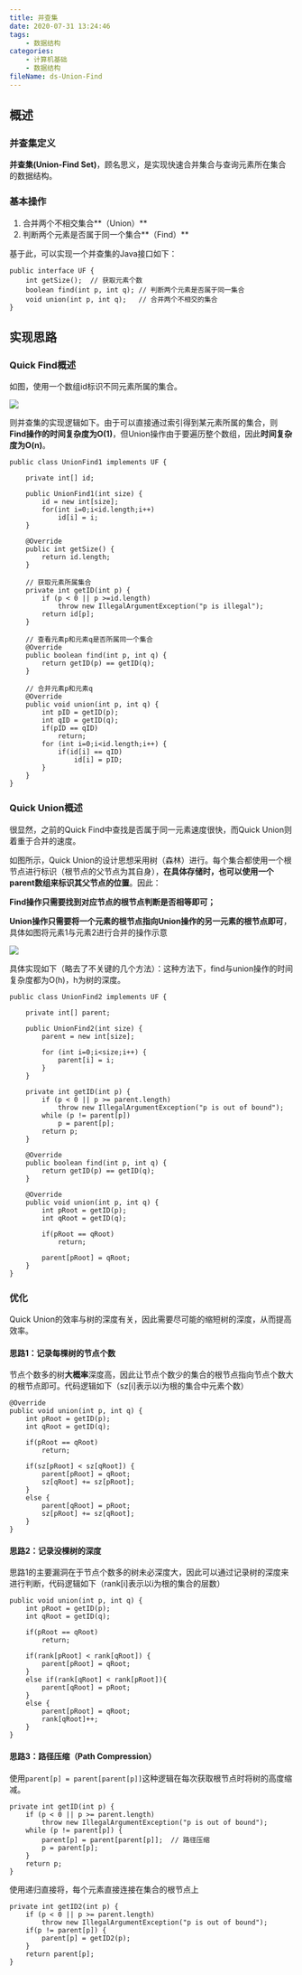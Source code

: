 ```yaml
---
title: 并查集
date: 2020-07-31 13:24:46
tags:
	- 数据结构
categories:
	- 计算机基础
	- 数据结构
fileName: ds-Union-Find
---
```


## 概述

### 并查集定义

**并查集(Union-Find Set)**，顾名思义，是实现快速合并集合与查询元素所在集合的数据结构。

### 基本操作

1. 合并两个不相交集合**（Union）**
2. 判断两个元素是否属于同一个集合**（Find）**

基于此，可以实现一个并查集的Java接口如下：

```
public interface UF {
    int getSize();  // 获取元素个数
    boolean find(int p, int q); // 判断两个元素是否属于同一集合
    void union(int p, int q);   // 合并两个不相交的集合
}
```



## 实现思路

### Quick Find概述

如图，使用一个数组id标识不同元素所属的集合。

![](并查集\quickfind.jpg)

则并查集的实现逻辑如下。由于可以直接通过索引得到某元素所属的集合，则**Find操作的时间复杂度为O(1)**，但Union操作由于要遍历整个数组，因此**时间复杂度为O(n)**。

```
public class UnionFind1 implements UF {

    private int[] id;

    public UnionFind1(int size) {
        id = new int[size];
        for(int i=0;i<id.length;i++)
            id[i] = i;
    }

    @Override
    public int getSize() {
        return id.length;
    }

    // 获取元素所属集合
    private int getID(int p) {
        if (p < 0 || p >=id.length)
            throw new IllegalArgumentException("p is illegal");
        return id[p];
    }

    // 查看元素p和元素q是否所属同一个集合
    @Override
    public boolean find(int p, int q) {
        return getID(p) == getID(q);
    }

    // 合并元素p和元素q
    @Override
    public void union(int p, int q) {
        int pID = getID(p);
        int qID = getID(q);
        if(pID == qID)
            return;
        for (int i=0;i<id.length;i++) {
            if(id[i] == qID)
                id[i] = pID;
        }
    }
}
```

### Quick Union概述

很显然，之前的Quick Find中查找是否属于同一元素速度很快，而Quick Union则着重于合并的速度。

如图所示，Quick Union的设计思想采用树（森林）进行。每个集合都使用一个根节点进行标识（根节点的父节点为其自身），**在具体存储时，也可以使用一个parent数组来标识其父节点的位置**。因此：

**Find操作只需要找到对应节点的根节点判断是否相等即可；**

**Union操作只需要将一个元素的根节点指向Union操作的另一元素的根节点即可**，具体如图将元素1与元素2进行合并的操作示意

![](并查集\quickunion.jpg)

具体实现如下（略去了不关键的几个方法）：这种方法下，find与union操作的时间复杂度都为O(h)，h为树的深度。

```
public class UnionFind2 implements UF {

    private int[] parent;

    public UnionFind2(int size) {
        parent = new int[size];

        for (int i=0;i<size;i++) {
            parent[i] = i;
        }
    }

    private int getID(int p) {
        if (p < 0 || p >= parent.length)
            throw new IllegalArgumentException("p is out of bound");
        while (p != parent[p])
            p = parent[p];
        return p;
    }

    @Override
    public boolean find(int p, int q) {
        return getID(p) == getID(q);
    }

    @Override
    public void union(int p, int q) {
        int pRoot = getID(p);
        int qRoot = getID(q);

        if(pRoot == qRoot)
            return;

        parent[pRoot] = qRoot;
    }
}
```

### 优化

Quick Union的效率与树的深度有关，因此需要尽可能的缩短树的深度，从而提高效率。

#### 思路1：记录每棵树的节点个数

节点个数多的树**大概率**深度高，因此让节点个数少的集合的根节点指向节点个数大的根节点即可。代码逻辑如下（sz[i]表示以i为根的集合中元素个数）

```
@Override
public void union(int p, int q) {
    int pRoot = getID(p);
    int qRoot = getID(q);

    if(pRoot == qRoot)
        return;

    if(sz[pRoot] < sz[qRoot]) {
        parent[pRoot] = qRoot;
        sz[qRoot] += sz[pRoot];
    }
    else {
        parent[qRoot] = pRoot;
        sz[pRoot] += sz[qRoot];
    }
}
```

#### 思路2：记录没棵树的深度

思路1的主要漏洞在于节点个数多的树未必深度大，因此可以通过记录树的深度来进行判断，代码逻辑如下（rank[i]表示以i为根的集合的层数）

```
public void union(int p, int q) {
    int pRoot = getID(p);
    int qRoot = getID(q);

    if(pRoot == qRoot)
        return;

    if(rank[pRoot] < rank[qRoot]) {
        parent[pRoot] = qRoot;
    }
    else if(rank[qRoot] < rank[pRoot]){
        parent[qRoot] = pRoot;
    }
    else {
        parent[pRoot] = qRoot;
        rank[qRoot]++;
    }
}
```

#### 思路3：路径压缩（Path Compression）

使用`parent[p] = parent[parent[p]]`这种逻辑在每次获取根节点时将树的高度缩减。

```
private int getID(int p) {
    if (p < 0 || p >= parent.length)
        throw new IllegalArgumentException("p is out of bound");
    while (p != parent[p]) {
        parent[p] = parent[parent[p]];  // 路径压缩
        p = parent[p];
    }
    return p;
}
```

使用递归直接将，每个元素直接连接在集合的根节点上

```
private int getID2(int p) {
    if (p < 0 || p >= parent.length)
        throw new IllegalArgumentException("p is out of bound");
    if(p != parent[p]) {
        parent[p] = getID2(p);
    }
    return parent[p];
}
```